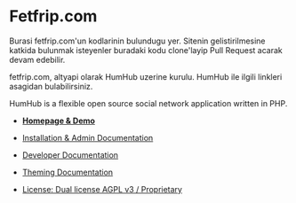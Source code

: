 Fetfrip.com
=================

Burasi fetfrip.com'un kodlarinin bulundugu yer. Sitenin gelistirilmesine katkida bulunmak isteyenler
buradaki kodu clone'layip Pull Request acarak devam edebilir.

fetfrip.com, altyapi olarak HumHub uzerine kurulu. HumHub ile ilgili linkleri asagidan bulabilirsiniz.

HumHub is a flexible open source social network application written in PHP.

- <a href="http://humhub.org" target="_blank">**Homepage & Demo**</a>

- <a href="protected/docs/guide/administration/index.md">Installation & Admin Documentation</a>
- <a href="protected/docs/guide/developer/index.md">Developer Documentation</a>
- <a href="protected/docs/guide/theming/index.md">Theming Documentation</a>


- <a href="protected/docs/license.md">License: Dual license AGPL v3 / Proprietary</a>

